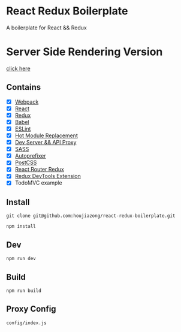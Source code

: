 # React Redux Boilerplate

A boilerplate for React && Redux

# Server Side Rendering Version

[click here](https://github.com/houjiazong/react-redux-rrsr-boilerplate)

## Contains

- [x] [Webpack](https://webpack.github.io)
- [x] [React](https://facebook.github.io/react/)
- [x] [Redux](https://github.com/reactjs/redux)
- [x] [Babel](https://babeljs.io/)
- [x] [ESLint](http://eslint.org/)
- [x] [Hot Module Replacement](https://webpack.github.io/docs/hot-module-replacement.html)
- [x] [Dev Server && API Proxy](https://webpack.github.io/docs/webpack-dev-server.html)
- [x] [SASS](http://sass-lang.com/)
- [x] [Autoprefixer](https://github.com/postcss/autoprefixer)
- [x] [PostCSS](https://github.com/postcss/postcss)
- [x] [React Router Redux](https://github.com/reactjs/react-router-redux)
- [x] [Redux DevTools Extension](https://github.com/zalmoxisus/redux-devtools-extension)
- [x] TodoMVC example

## Install

`git clone git@github.com:houjiazong/react-redux-boilerplate.git`

`npm install`

## Dev

`npm run dev`

## Build

`npm run build`

## Proxy Config

`config/index.js`
